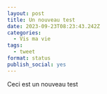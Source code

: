 ```yaml
---
layout: post
title: Un nouveau test
date: 2023-09-23T08:23:43.242Z
categories:
  - Vis ma vie
tags:
  - tweet
format: status
publish_social: yes
---
```

Ceci est un nouveau test